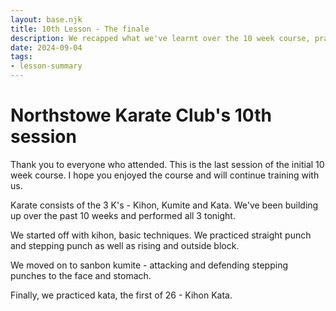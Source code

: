 ```yaml
---
layout: base.njk
title: 10th Lesson - The finale
description: We recapped what we've learnt over the 10 week course, practicing our basic techniques, sanbon kumite and kihon kata
date: 2024-09-04
tags:
- lesson-summary
---
```

# Northstowe Karate Club's 10th session

Thank you to everyone who attended. This is the last session of the initial 10 week course. I hope you enjoyed the course and will continue training with us.

Karate consists of the 3 K's - Kihon, Kumite and Kata. We've been building up over the past 10 weeks and performed all 3 tonight.

We started off with kihon, basic techniques. We practiced straight punch and stepping punch as well as rising and outside block. 

We moved on to sanbon kumite - attacking and defending stepping punches to the face and stomach.

Finally, we practiced kata, the first of 26 - Kihon Kata.
